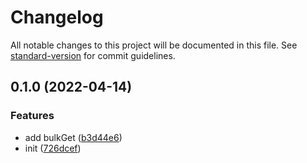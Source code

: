 # Changelog

All notable changes to this project will be documented in this file. See [standard-version](https://github.com/conventional-changelog/standard-version) for commit guidelines.

## 0.1.0 (2022-04-14)


### Features

* add bulkGet ([b3d44e6](https://github.com/BlackGlory/cache-js/commit/b3d44e6e9850a13e99ccc0428e4daae3843a03c4))
* init ([726dcef](https://github.com/BlackGlory/cache-js/commit/726dcef37be7148061222fdcad398a10b28ffdb6))
